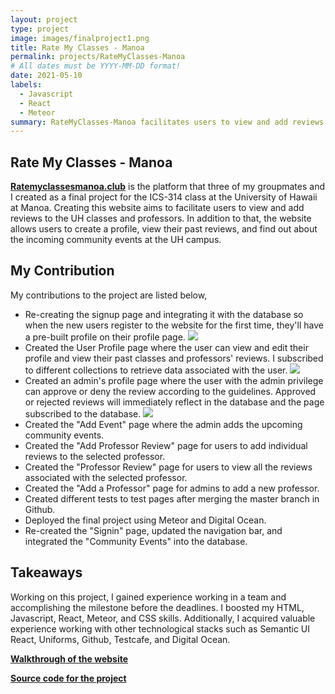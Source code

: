 ```yaml
---
layout: project
type: project
image: images/finalproject1.png
title: Rate My Classes - Manoa
permalink: projects/RateMyClasses-Manoa
# All dates must be YYYY-MM-DD format!
date: 2021-05-10
labels:
  - Javascript
  - React
  - Meteor
summary: RateMyClasses-Manoa facilitates users to view and add reviews to the UH classes and professors
---
```


## Rate My Classes - Manoa
[**Ratemyclassesmanoa.club**](https://ratemyclassesmanoa.club/#/) is the platform that three of my groupmates and I created as a final project for the ICS-314 class at the University of Hawaii at Manoa. Creating this website aims to facilitate users to view and add reviews to the UH classes and professors. In addition to that, the website allows users to create a profile, view their past reviews, and find out about the incoming community events at the UH campus. 

## My Contribution
My contributions to the project are listed below,
* Re-creating the signup page and integrating it with the database so when the new users register to the website for the first time, they'll have a pre-built profile on their profile page.  <img src="{{ site.baseurl }}/images/signupFinal.png">
* Created the User Profile page where the user can view and edit their profile and view their past classes and professors' reviews. I subscribed to different collections to retrieve data associated with the user.  <img class="ui image" src="{{ site.baseurl }}/images/userFinal.png">
* Created an admin's profile page where the user with the admin privilege can approve or deny the review according to the guidelines. Approved or rejected reviews will immediately reflect in the database and the page subscribed to the database. <img class="ui image" src="{{ site.baseurl }}/images/adminFinal.png"> 
* Created the "Add Event" page where the admin adds the upcoming community events.  
* Created the "Add Professor Review" page for users to add individual reviews to the selected professor.
* Created the "Professor Review" page for users to view all the reviews associated with the selected professor.
* Created the "Add a Professor" page for admins to add a new professor.
* Created different tests to test pages after merging the master branch in Github.
* Deployed the final project using Meteor and Digital Ocean. 
* Re-created the "Signin" page, updated the navigation bar, and integrated the "Community Events" into the database. 

## Takeaways
  Working on this project, I gained experience working in a team and accomplishing the milestone before the deadlines.  I boosted my HTML, Javascript, React, Meteor, and CSS skills. Additionally,  I acquired valuable experience working with other technological stacks such as Semantic UI React, Uniforms, Github, Testcafe, and Digital Ocean.

[**Walkthrough of the website**](https://rate-my-classes-manoa.github.io/)

[**Source code for the project**](https://github.com/Rate-My-Classes-Manoa/rate-my-classes)
  

  
  
